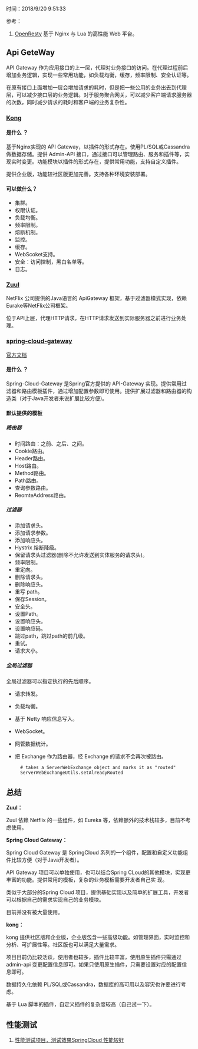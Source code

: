 时间：2018/9/20 9:51:33  

参考： 

1. [OpenResty](http://openresty.org/cn/) 基于 Nginx 与 Lua 的高性能 Web 平台。

## Api GeteWay       

API Gateway 作为应用接口的上一层，代理对业务接口的访问。在代理过程前后增加业务逻辑，实现一些常用功能，如负载均衡，缓存，频率限制、安全认证等。

在原有接口上面增加一层会增加请求的耗时，但是把一些公用的业务出去到代理层，可以减少接口层的业务逻辑。对于服务聚合网关，可以减少客户端请求服务器的次数，同时减少请求的耗时和客户端的业务复杂性。 

### [Kong](https://github.com/Kong/kong.git) 

#### 是什么 ？  

基于Nginx实现的 API Gateway，以插件的形式存在。使用PL/SQL或Cassandra做数据存储。提供 Admin-API 接口，通过接口可以管理路由、服务和插件等，实现实时变更。功能模块以插件的形式存在，提供常用功能，支持自定义插件。

提供企业版，功能较社区版更加完善。支持各种环境安装部署。

#### 可以做什么？

* 集群。
* 权限认证。
* 负载均衡。
* 频率限制。
* 熔断机制。
* 监控。
* 缓存。
* WebScoket支持。
* 安全：访问控制，黑白名单等。
* 日志。

### [Zuul](https://github.com/Netflix/zuul.git)

NetFlix 公司提供的Java语言的 ApiGateway 框架，基于过滤器模式实现，依赖Eurake等NetFlix公司框架。

位于API上层，代理HTTP请求，在HTTP请求发送到实际服务器之前进行业务处理。

### [spring-cloud-gateway](https://github.com/spring-cloud/spring-cloud-gateway)

[官方文档](https://cloud.spring.io/spring-cloud-gateway/)

#### 是什么 ？     

Spring-Cloud-Gateway 是Spring官方提供的 API-Gateway 实现。提供常用过滤器和路由模板插件，通过增加配置参数即可使用。提供扩展过滤器和路由器的构造类（对于Java开发者来说扩展比较方便)。

#### 默认提供的模板

##### 路由器
* 时间路由：之前、之后、之间。
* Cookie路由。
* Header路由。
* Host路由。
* Method路由。
* Path路由。
* 查询参数路由。
* ReomteAddress路由。

##### 过滤器
* 添加请求头。
* 添加请求参数。
* 添加响应头。
* Hystrix 熔断降级。
* 保留请求头过滤器(删除不允许发送到实体服务的请求头)。
* 频率限制。
* 重定向。
* 删除请求头。
* 删除响应头。
* 重写 path。
* 保存Session。
* 安全头。
* 设置Path。
* 设置响应头。
* 设置响应码。
* 跳过path，跳过path的前几级。
* 重试。
* 请求大小。
##### 全局过滤器  

全局过滤器可以指定执行的先后顺序。

* 请求转发。
* 负载均衡。
* 基于 Netty 响应信息写入。
* WebSocket。
* 网管数据统计。
* 把 Exchange 作为路由器，经 Exchange 的请求不会再次被路由。
		
		# takes a ServerWebExchange object and marks it as "routed"
		ServerWebExchangeUtils.setAlreadyRouted 

## 总结  

**Zuul：**

Zuul 依赖 Netflix 的一些组件，如 Eureka 等，依赖额外的技术栈较多，目前不考虑使用。

**Spring Cloud Gateway：**  

Spring Cloud Gateway 是 SpringCloud 系列的一个组件，配置和自定义功能组件比较方便（对于Java开发者）。  

API Gateway 项目可以单独使用，也可以结合Spring CLoud的其他模块，实现更丰富的功能。提供常用的模板，复杂的业务模板需要开发者自己实 现。

类似于大部分的Spring Cloud 项目，提供基础实现以及简单的扩展工具，开发者可以根据自己的需求实现自己的业务模块。

目前并没有被大量使用。

**kong：**  

kong 提供社区版和企业版，企业版包含一些高级功能。如管理界面，实时监控和分析、可扩展性等。社区版也可以满足大量需求。

项目目前仍比较活跃，使用者也较多，插件比较丰富，使用原生插件只需通过 admin-api 变更配置信息即可。如果只使用原生插件，只需要设置对应的配置信息即可。

数据持久化依赖 PL/SQL或Cassandra，数据库的高可用以及容灾也许要进行考虑。 

基于 Lua 脚本的插件，自定义插件的复杂度较高（自己试一下）。  

## 性能测试 

1. [性能测试项目，测试效果SpringCloud 性能较好](https://github.com/spencergibb/spring-cloud-gateway-bench)